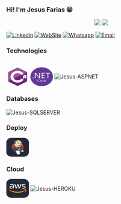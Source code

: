 ### Hi! I'm Jesus Farias 😁

<div align = "center">
  <img height="180em" src="https://github-readme-stats.vercel.app/api?username=jesusfariasdev&show_icons=true&theme=tokyonight&include_all_commits=true&count_private=true"/>
  <img height="180em" src="https://github-readme-stats.vercel.app/api/top-langs/?username=jesusfariasdev&layout=compact&langs_count=7&theme=tokyonight"/>
  
</div>

[![Linkedin](https://img.shields.io/badge/LinkedIn-0077B5?logo=linkedin&logoColor=white)](https://www.linkedin.com/in/jesusfariasdev/)
[![WebSite](https://img.shields.io/badge/Website-FF3434?logo=angular&logoColor=white)](https://jesusfarias.dev)
[![Whatsapp](https://img.shields.io/badge/WhatsApp-25D366?logo=whatsapp&logoColor=white)](https://wa.me/5511947169516)
[![Email](https://img.shields.io/badge/Email-grey?logo=mail.ru)](mailto:jesusfarias.dev@gmail.com)


### Technologies
<div style="display: inline_block"><br>
  <img align="center" alt="Jesus-C#" height="50" width="60" src="https://raw.githubusercontent.com/devicons/devicon/1119b9f84c0290e0f0b38982099a2bd027a48bf1/icons/csharp/csharp-original.svg">
  <img align="center" alt="Jesus-DOTNET" height="50" width="60" src="https://raw.githubusercontent.com/devicons/devicon/55609aa5bd817ff167afce0d965585c92040787a/icons/dotnetcore/dotnetcore-original.svg">
  <img align="center" alt="Jesus-ASPNET" height="50" width="60"  src="https://softwareasli.com/wp-content/uploads/2019/08/ASP.NET_.png">

### Databases
  <img align="center" alt="Jesus-SQLSERVER" height="30" width="40" src="https://img.icons8.com/color/480/microsoft-sql-server.png">


  
  

### Deploy
<img align="center" alt="Jesus-Jenkins" height="50" width="60"  src="https://raw.githubusercontent.com/tandpfun/skill-icons/59059d9d1a2c092696dc66e00931cc1181a4ce1f/icons/Jenkins-Dark.svg"> 

### Cloud
  <img align="center" alt="Jesus-AWS" height="50" width="60"  src="https://raw.githubusercontent.com/tandpfun/skill-icons/59059d9d1a2c092696dc66e00931cc1181a4ce1f/icons/AWS-Dark.svg"> 
<img align="center" alt="Jesus-HEROKU" height="50" width="60" src="https://icongr.am/devicon/heroku-original-wordmark.svg?size=128&color=currentColor">


  
<div>



